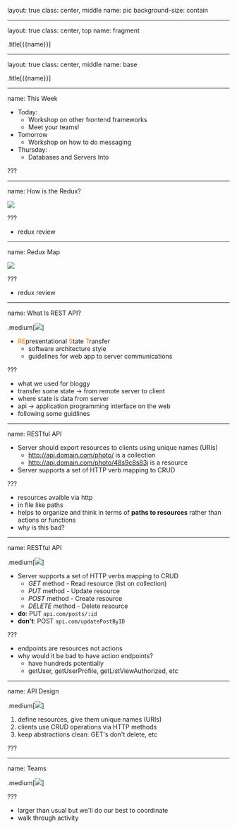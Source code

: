 layout: true
class: center, middle
name: pic
background-size: contain

---

layout: true
class: center, top
name: fragment

.title[{{name}}]

---
layout: true
class: center, middle
name: base

.title[{{name}}]

---
name: This Week

* Today:
  * Workshop on other frontend frameworks
  * Meet your teams!
* Tomorrow
  * Workshop on how to do messaging
* Thursday:
  * Databases and Servers Into


???




<!-- name: CS52 Art



![](img/functions-table.jpg)



* quiz grading tonight, do people want a quick review? -->






---
name: How is the Redux?



![](img/table-dash-redux.jpg)


???
* redux review




---
name: Redux Map



![](img/table-redux-takeover.jpg)


???
* redux review



---
name: What Is REST API?


.medium[![](img/getsomerest.png)]

* <span style="color: #F27D00">RE</span>presentational <span style="color: #F27D00">S</span>tate <span style="color: #F27D00">T</span>ransfer
  * software architecture style
  * guidelines for web app to server communications

???
* what we used for bloggy
* transfer some state -> from remote server to client
* where state is data from server
* api -> application programming interface on the web
* following some guidlines





---
name:  RESTful API


* Server should export resources to clients using unique names (URIs)
  * http://api.domain.com/photo/ is a collection
  * http://api.domain.com/photo/48s9c8s83j is a resource
* Server supports a set of HTTP verb mapping to CRUD

???
* resources avaible via http
* in file like paths
* helps to organize and think in terms of **paths to resources** rather than actions or functions
* why is this bad?





---
name:  RESTful API

.medium[![](img/mongodb-crud-operations1.png)]


* Server supports a set of HTTP verbs mapping to CRUD
  * *GET* method - Read resource (list on collection)
  * *PUT* method - Update resource
  * *POST* method - Create resource
  * *DELETE* method - Delete resource
* **do**: PUT `api.com/posts/:id`
* **don't**: POST `api.com/updatePostByID`


???
* endpoints are resources not actions
* why would it be bad to have action endpoints?
   * have hundreds potentially
   * getUser, getUserProfile, getListViewAuthorized, etc






---
name: API Design

.medium[![](img/rest-crud.png)]


1. define resources, give them unique names (URIs)
1. clients use CRUD operations via HTTP methods
1. keep abstractions clean: GET's don't delete, etc

???





---
name: Teams


.medium[![](img/teams.jpg)]


???
* larger than usual but we'll do our best to coordinate
* walk through activity

